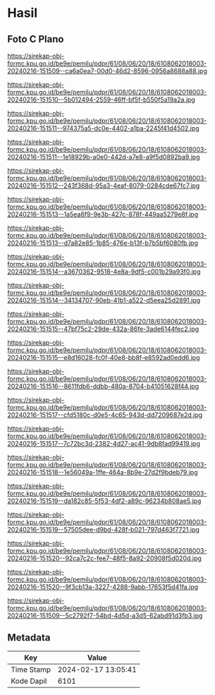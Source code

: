 # Hasil

## Foto C Plano

https://sirekap-obj-formc.kpu.go.id/be9e/pemilu/pdpr/61/08/06/20/18/6108062018003-20240216-151509--ca6a0ea7-00d0-46d2-8596-0956a8688a88.jpg

https://sirekap-obj-formc.kpu.go.id/be9e/pemilu/pdpr/61/08/06/20/18/6108062018003-20240216-151510--5b012494-2559-46ff-bf5f-b550f5a19a2a.jpg

https://sirekap-obj-formc.kpu.go.id/be9e/pemilu/pdpr/61/08/06/20/18/6108062018003-20240216-151511--974375a5-dc0e-4402-a1ba-2245f41d4502.jpg

https://sirekap-obj-formc.kpu.go.id/be9e/pemilu/pdpr/61/08/06/20/18/6108062018003-20240216-151511--1e18929b-a0e0-442d-a7e8-a9f5d0892ba9.jpg

https://sirekap-obj-formc.kpu.go.id/be9e/pemilu/pdpr/61/08/06/20/18/6108062018003-20240216-151512--243f368d-95a3-4eaf-8079-0284cde67fc7.jpg

https://sirekap-obj-formc.kpu.go.id/be9e/pemilu/pdpr/61/08/06/20/18/6108062018003-20240216-151513--1a5ea6f9-9e3b-427c-878f-449aa5279e8f.jpg

https://sirekap-obj-formc.kpu.go.id/be9e/pemilu/pdpr/61/08/06/20/18/6108062018003-20240216-151513--d7a82e85-1b85-476e-b13f-b7b5bf6080fb.jpg

https://sirekap-obj-formc.kpu.go.id/be9e/pemilu/pdpr/61/08/06/20/18/6108062018003-20240216-151514--a3670362-9518-4e8a-9df5-c001b29a93f0.jpg

https://sirekap-obj-formc.kpu.go.id/be9e/pemilu/pdpr/61/08/06/20/18/6108062018003-20240216-151514--34134707-90eb-41b1-a522-d5eea25d2891.jpg

https://sirekap-obj-formc.kpu.go.id/be9e/pemilu/pdpr/61/08/06/20/18/6108062018003-20240216-151515--47bf75c2-29de-432a-86fe-3ade6144fec2.jpg

https://sirekap-obj-formc.kpu.go.id/be9e/pemilu/pdpr/61/08/06/20/18/6108062018003-20240216-151515--e8d16028-fc0f-40e8-bb8f-e8592ad0edd6.jpg

https://sirekap-obj-formc.kpu.go.id/be9e/pemilu/pdpr/61/08/06/20/18/6108062018003-20240216-151516--8611fdb6-ddbb-480a-8704-b41051628f44.jpg

https://sirekap-obj-formc.kpu.go.id/be9e/pemilu/pdpr/61/08/06/20/18/6108062018003-20240216-151517--cfd5180c-d0e5-4c65-943d-dd7209687e2d.jpg

https://sirekap-obj-formc.kpu.go.id/be9e/pemilu/pdpr/61/08/06/20/18/6108062018003-20240216-151517--7c72bc3d-2382-4d27-ac41-9db8fad99419.jpg

https://sirekap-obj-formc.kpu.go.id/be9e/pemilu/pdpr/61/08/06/20/18/6108062018003-20240216-151518--1e56049a-1ffe-464a-8b9e-27d2f9bdeb79.jpg

https://sirekap-obj-formc.kpu.go.id/be9e/pemilu/pdpr/61/08/06/20/18/6108062018003-20240216-151519--da182c85-5f53-4df2-a89c-96234b808ae5.jpg

https://sirekap-obj-formc.kpu.go.id/be9e/pemilu/pdpr/61/08/06/20/18/6108062018003-20240216-151519--57505dee-d9bd-428f-b021-797d463f7721.jpg

https://sirekap-obj-formc.kpu.go.id/be9e/pemilu/pdpr/61/08/06/20/18/6108062018003-20240216-151520--92ca7c2c-fee7-48f5-8a92-20908f5d020d.jpg

https://sirekap-obj-formc.kpu.go.id/be9e/pemilu/pdpr/61/08/06/20/18/6108062018003-20240216-151520--9f3cb13a-3227-4288-9abb-17653f5d41fa.jpg

https://sirekap-obj-formc.kpu.go.id/be9e/pemilu/pdpr/61/08/06/20/18/6108062018003-20240216-151509--5c2792f7-54bd-4d5d-a3d5-62abd91d3fb3.jpg


## Metadata

| Key        | Value               |
| ---------- | ------------------- |
| Time Stamp | 2024-02-17 13:05:41 |
| Kode Dapil | 6101                |



